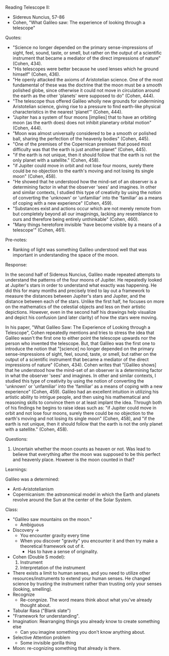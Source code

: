 Reading Telescope II:

- Sidereus Nuncius, 57-86
- Cohen, "What Galileo saw: The experience of looking through a telescope"

Quotes:

- "Science no longer depended on the primary sense-impressions of sight, feel, sound, taste, or smell, but rather on the output of a scientific instrument that became a mediator of the direct impressions of nature" (Cohen, 434).
- "His telescopes were better because he used lenses which he ground himself" (Cohen, 436).
- "He openly attacked the axioms of Aristotelian science. One of the most fundamental of these was the doctrine that the moon must be a smooth polished globe, since otherwise it could not move in circulation around the earth as the other 'planets' were supposed to do" (Cohen, 444).
- "The telescope thus offered Galileo wholly new grounds for undermining Aristotelian science, giving rise to a pressure to find earth-like physical characteristics in the nearest 'planet'" (Cohen, 444).
- "Jupiter has a system of four moons [implies] that to have an orbiting moon (as the earth does) does not inhibit planetary orbital motion" (Cohen, 444).
- "Moon was almost universally considered to be a smooth or polished ball, sharing the perfection of the heavenly bodies" (Cohen, 445).
- "One of the premises of the Copernican premises that posed most difficulty was that the earth is just another planet" (Cohen, 445).
- "if the earth is not unique, then it should follow that the earth is not the only planet with a satellite." (Cohen, 458).
- "if Jupiter could move in orbit and not lose four moons, surely there could be no objection to the earth's moving and not losing its single moon" (Cohen, 458).
- "He showed that he understood how the mind-set of an observer is a determining factor in what the observer 'sees' and imagines. In other and similar contexts, I studied this type of creativity by using the notion of converting the 'unknown' or 'unfamiliar' into the 'familiar' as a means of coping with a new experience" (Cohen, 459).
- "Substances exist and actions occur which are not merely remote from but completely beyond all our imaginings, lacking any resemblance to ours and therefore being entirely unthinkable" (Cohen, 460).
- "Many things heretofore invisible 'have become visible by a means of a telescope'" (Cohen, 461).

Pre-notes:

- Ranking of light was something Galileo understood well that was important in understanding the space of the moon.

Response:

In the second half of Sidereus Nuncius, Galileo made repeated attempts to understand the patterns of the four moons of Jupiter. He repeatedly looked at Jupiter's stars in order to understand what exactly was happening. He did this for many months and precisely tried to lay out a framework to measure the distances between Jupiter's stars and Jupiter, and the distance between each of the stars. Unlike the first half, he focuses on more on the mathematics of the celestial objects and less on their artistic depictions. However, even in the second half his drawings help visualize and depict his confusion (and later clarity) of how the stars were moving.

In his paper, "What Galileo Saw: The Experience of Looking through a Telescope", Cohen repeatedly mentions and tries to stress the idea that Galileo wasn't the first one to either point the telescope upwards nor the person who invented the telescope. But, that Galileo was the first one to introduce the notion that "[science] no longer depended on the primary sense-impressions of sight, feel, sound, taste, or smell, but rather on the output of a scientific instrument that became a mediator of the direct impressions of nature" (Cohen, 434). Cohen writes that "[Galileo shows] that he understood how the mind-set of an observer is a determining factor in what the observer 'sees' and imagines. In other and similar contexts, I studied this type of creativity by using the notion of converting the 'unknown' or 'unfamiliar' into the 'familiar' as a means of coping with a new experience" (Cohen, 459). Galileo had an excellent intuition in utilizing his artistic ability to intrigue people, and then using his mathematical and reasoning skills to convince them or at least implant the idea. Through both of his findings he begins to raise ideas such as: "if Jupiter could move in orbit and not lose four moons, surely there could be no objection to the earth's moving and not losing its single moon" (Cohen, 458), and "if the earth is not unique, then it should follow that the earth is not the only planet with a satellite." (Cohen, 458). 

Questions:

1. Uncertain whether the moon counts as heaven or not. Was lead to believe that everything after the moon was supposed to be this perfect and heavenly place. However is the moon counted in that? 

Learnings:

Galileo was a determined:

- Anti-Aristotelianism
- Copernicanism: the astronomical model in which the Earth and planets revolve around the Sun at the center of the Solar System.

Class:

- "Galileo saw mountains on the moon."
    - Ambiguous
- Discovery -> 
    - You encounter gravity every time
    - When you discover "gravity" you encounter it and then try make a theoretical framework out of it.
        - Has to have a sense of originality.
- Cohen (Double S model):
    1. Instrument 
    2. Interpretation of the instrument
- There exists a limit to human senses, and you need to utilize other resources/instruments to extend your human senses. He changed science by trusting the instrument rather than trusting only your senses (looking, smelling).
- Recognize
    - Re-congnize. The word means think about what you've already thought about.
- Tabular Rasa ("Blank slate")
- "Framework for understanding".
- Imagination: Rearranging things you already know to create something else
    - Can you imagine something you don't know anything about.
- Selective Attention problem
    - Some invisible gorilla thing
- Moon: re-cognizing something that already is there.
